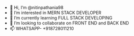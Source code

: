 - 👋 Hi, I’m @nitinpathania98
- 👀 I’m interested in MERN STACK DEVELOPER
- 🌱 I’m currently learning FULL STACK DEVELOPING
- 💞️ I’m looking to collaborate on FRONT END and BACK END
- 📫 WHATSAPP- +918728011210 

<!---
nitinpathania98/nitinpathania98 is a ✨ special ✨ repository because its `README.md` (this file) appears on your GitHub profile.
You can click the Preview link to take a look at your changes.
--->
